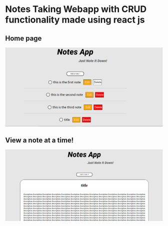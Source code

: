 # Notes Taking Webapp with CRUD functionality made using react js

## Home page
![Home](https://github.com/saksham-kumar-14/reactjs-notes-taking-webapp/blob/main/notes_app_1.png?raw=true)

## View a note at a time!
![Note](https://github.com/saksham-kumar-14/reactjs-notes-taking-webapp/blob/main/notes_app_2.png?raw=true)

